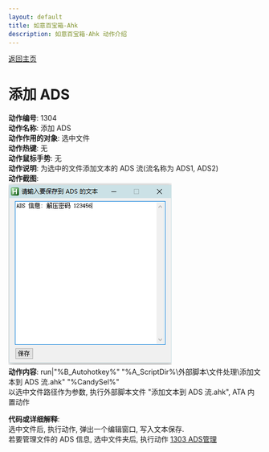 ```yaml
---
layout: default
title: 如意百宝箱-Ahk
description: 如意百宝箱-Ahk 动作介绍
---
```

<link rel="stylesheet" href="../Actions/css/atom-one-light.min.css">
<script src="../Actions/js/highlight.min.js"></script>
<script>hljs.highlightAll();</script>

[返回主页](../index.md)

# [](#header-2) 添加 ADS

**动作编号**: 1304  
**动作名称**: 添加 ADS  
**动作作用的对象**: 选中文件  
**动作热键**: 无  
**动作鼠标手势**: 无  
**动作说明**: 为选中的文件添加文本的 ADS 流(流名称为 ADS1, ADS2)  
**动作截图**:  
  ![添加 ADS](img1/1304.png)  
**动作内容**: run|"%B_Autohotkey%" "%A_ScriptDir%\外部脚本\文件处理\添加文本到 ADS 流.ahk" "%CandySel%"  
以选中文件路径作为参数, 执行外部脚本文件 "添加文本到 ADS 流.ahk", ATA 内置动作  

**代码或详细解释**:  
选中文件后, 执行动作, 弹出一个编辑窗口, 写入文本保存.  
若要管理文件的 ADS 信息, 选中文件夹后, 执行动作 [1303 ADS管理](1303.md)